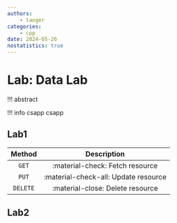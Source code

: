```yaml
---
authors:
    - taoger
categories:
    - cpp
date: 2024-05-26
nostatistics: true
---
```


# Lab: Data Lab

!!! abstract
    
<!-- more -->

!!! info csapp
    csapp

## Lab1
| Method      | Description                          |
| :---------: | :----------------------------------: |
| `GET`       | :material-check:     Fetch resource  |
| `PUT`       | :material-check-all: Update resource |
| `DELETE`    | :material-close:     Delete resource |



## Lab2

